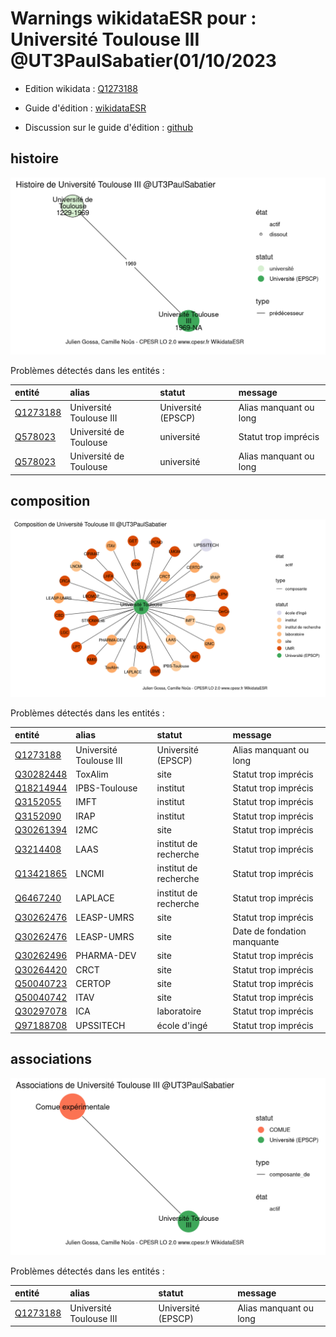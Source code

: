 Warnings wikidataESR pour : Université Toulouse III @UT3PaulSabatier(01/10/2023
================

- Edition wikidata : [Q1273188](https://www.wikidata.org/wiki/Q1273188)
- Guide d'édition : [wikidataESR](https://github.com/cpesr/wikidataESR/)

- Discussion sur le guide d'édition : [github](https://github.com/cpesr/wikidataESR/issues)



## histoire 

![Graphique non généré](Q1273188-histoire.png) 

Problèmes détectés dans les entités :

|entité                                             |alias                   |statut             |message                |
|:--------------------------------------------------|:-----------------------|:------------------|:----------------------|
|[Q1273188](https://www.wikidata.org/wiki/Q1273188) |Université Toulouse III |Université (EPSCP) |Alias manquant ou long |
|[Q578023](https://www.wikidata.org/wiki/Q578023)   |Université de Toulouse  |université         |Statut trop imprécis   |
|[Q578023](https://www.wikidata.org/wiki/Q578023)   |Université de Toulouse  |université         |Alias manquant ou long |

 



## composition 

![Graphique non généré](Q1273188-composition.png) 

Problèmes détectés dans les entités :

|entité                                               |alias                   |statut                |message                     |
|:----------------------------------------------------|:-----------------------|:---------------------|:---------------------------|
|[Q1273188](https://www.wikidata.org/wiki/Q1273188)   |Université Toulouse III |Université (EPSCP)    |Alias manquant ou long      |
|[Q30282448](https://www.wikidata.org/wiki/Q30282448) |ToxAlim                 |site                  |Statut trop imprécis        |
|[Q18214944](https://www.wikidata.org/wiki/Q18214944) |IPBS-Toulouse           |institut              |Statut trop imprécis        |
|[Q3152055](https://www.wikidata.org/wiki/Q3152055)   |IMFT                    |institut              |Statut trop imprécis        |
|[Q3152090](https://www.wikidata.org/wiki/Q3152090)   |IRAP                    |institut              |Statut trop imprécis        |
|[Q30261394](https://www.wikidata.org/wiki/Q30261394) |I2MC                    |site                  |Statut trop imprécis        |
|[Q3214408](https://www.wikidata.org/wiki/Q3214408)   |LAAS                    |institut de recherche |Statut trop imprécis        |
|[Q13421865](https://www.wikidata.org/wiki/Q13421865) |LNCMI                   |institut de recherche |Statut trop imprécis        |
|[Q6467240](https://www.wikidata.org/wiki/Q6467240)   |LAPLACE                 |institut de recherche |Statut trop imprécis        |
|[Q30262476](https://www.wikidata.org/wiki/Q30262476) |LEASP-UMRS              |site                  |Statut trop imprécis        |
|[Q30262476](https://www.wikidata.org/wiki/Q30262476) |LEASP-UMRS              |site                  |Date de fondation manquante |
|[Q30262496](https://www.wikidata.org/wiki/Q30262496) |PHARMA-DEV              |site                  |Statut trop imprécis        |
|[Q30264420](https://www.wikidata.org/wiki/Q30264420) |CRCT                    |site                  |Statut trop imprécis        |
|[Q50040723](https://www.wikidata.org/wiki/Q50040723) |CERTOP                  |site                  |Statut trop imprécis        |
|[Q50040742](https://www.wikidata.org/wiki/Q50040742) |ITAV                    |site                  |Statut trop imprécis        |
|[Q30297078](https://www.wikidata.org/wiki/Q30297078) |ICA                     |laboratoire           |Statut trop imprécis        |
|[Q97188708](https://www.wikidata.org/wiki/Q97188708) |UPSSITECH               |école d'ingé          |Statut trop imprécis        |

 



## associations 

![Graphique non généré](Q1273188-associations.png) 

Problèmes détectés dans les entités :

|entité                                             |alias                   |statut             |message                |
|:--------------------------------------------------|:-----------------------|:------------------|:----------------------|
|[Q1273188](https://www.wikidata.org/wiki/Q1273188) |Université Toulouse III |Université (EPSCP) |Alias manquant ou long |

 

